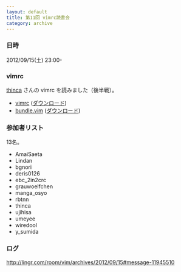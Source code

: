 ```yaml
---
layout: default
title: 第11回 vimrc読書会
category: archive
---
```


### 日時
2012/09/15(土) 23:00-

### vimrc
[thinca](https://github.com/thinca) さんの vimrc を読みました（後半戦）。

- [vimrc](https://gist.github.com/3666285) ([ダウンロード](https://raw.github.com/gist/3666285/84069c169c6c683ed89212ed048323c5c116bef1/vimrc))
- [bundle.vim](https://gist.github.com/3675965) ([ダウンロード](https://raw.github.com/gist/3675965/5739da5abedef838ed49b8328d9b29e3dd78bed4/bundle.vim))

### 参加者リスト

13名。

- AmaiSaeta
- Lindan
- bgnori
- deris0126
- ebc_2in2crc
- grauwoelfchen
- manga_osyo
- rbtnn
- thinca
- ujihisa
- umeyee
- wiredool
- y_sumida

### ログ
<http://lingr.com/room/vim/archives/2012/09/15#message-11945510>

